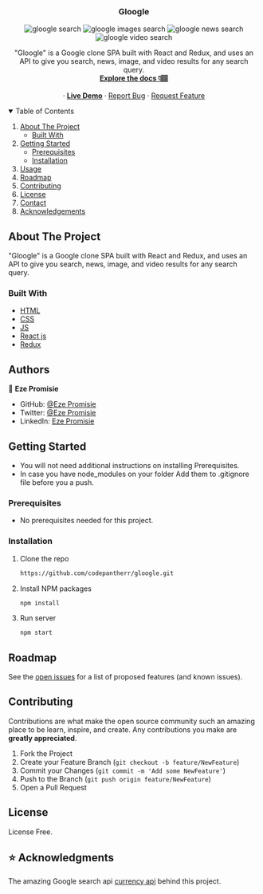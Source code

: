 <br />
<div align="center">

  <h3 align="center">Gloogle</h3>


  ![gloogle search](gloogle-search.PNG)
  ![gloogle images search](gloogle-images.PNG)
  ![gloogle news search](gloogle-news.PNG)
  ![gloogle video search](gloogle-videos.PNG)

  <p align="center">
    "Gloogle" is a Google clone SPA built with React and Redux, and uses an API to give you search, news, image, and video results for any search query.
    <br />
    <a href="#"><strong>Explore the docs 👇🏽</strong></a>
    <br />
    <br />
    ·
    <a href="https://gloogle.netlify.app/"><strong>Live Demo</strong></a>
    ·
    <a href="https://github.com/codepantherr/gloogle/issues">Report Bug</a>
    ·
    <a href="https://github.com/codepantherr/gloogle/issues">Request Feature</a>
  </p>
</div>

<details open="open">
  <summary>Table of Contents</summary>
  <ol>
    <li>
      <a href="#about-the-project">About The Project</a>
      <ul>
        <li><a href="#built-with">Built With</a></li>
      </ul>
    </li>
    <li>
      <a href="#getting-started">Getting Started</a>
      <ul>
        <li><a href="#prerequisites">Prerequisites</a></li>
        <li><a href="#installation">Installation</a></li>
      </ul>
    </li>
    <li><a href="#usage">Usage</a></li>
    <li><a href="#roadmap">Roadmap</a></li>
    <li><a href="#contributing">Contributing</a></li>
    <li><a href="#license">License</a></li>
    <li><a href="#contact">Contact</a></li>
    <li><a href="#acknowledgements">Acknowledgements</a></li>
  </ol>
</details>

## About The Project

"Gloogle" is a Google clone SPA built with React and Redux, and uses an API to give you search, news, image, and video results for any search query.

### Built With

- [HTML](https://www.w3schools.com/html/)
- [CSS](https://www.w3schools.com/css/)
- [JS](https://www.javascript.com/)
- [React js](https://www.reactjs.org)
- [Redux](https://react-redux.js.org)

## Authors
👤 **Eze Promisie**

- GitHub: [@Eze Promisie](https://github.com/codepantherr)
- Twitter: [@Eze Promisie](https://twitter.com/codepantherr)
- LinkedIn: [Eze Promisie](https://www.linkedin.com/in/promise-eze/)

## Getting Started

- You will not need additional instructions on installing Prerequisites.
- In case you have node_modules on your folder Add them to .gitignore file before you a push.

### Prerequisites

- No prerequisites needed for this project.

### Installation


1. Clone the repo
   ```sh
   https://github.com/codepantherr/gloogle.git
   ```

2. Install NPM packages
   ```sh
   npm install
   ```
3. Run server
   ```sh
   npm start
   ```

## Roadmap

See the [open issues](https://github.com/codepantherr/gloogle/issues) for a list of proposed features (and known issues).

## Contributing

Contributions are what make the open source community such an amazing place to be learn, inspire, and create. Any contributions you make are **greatly appreciated**.

1. Fork the Project
2. Create your Feature Branch (`git checkout -b feature/NewFeature`)
3. Commit your Changes (`git commit -m 'Add some NewFeature'`)
4. Push to the Branch (`git push origin feature/NewFeature`)
5. Open a Pull Request

## License

License Free.

## ⭐️ Acknowledgments
The amazing Google search api [currency api](https://rapidapi.com/apigeek/api/google-search3/) behind this project.
